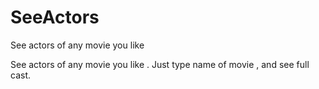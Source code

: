 # SeeActors
See actors of any movie you like 

See actors of any movie you like . Just type name of movie , and see full cast.
